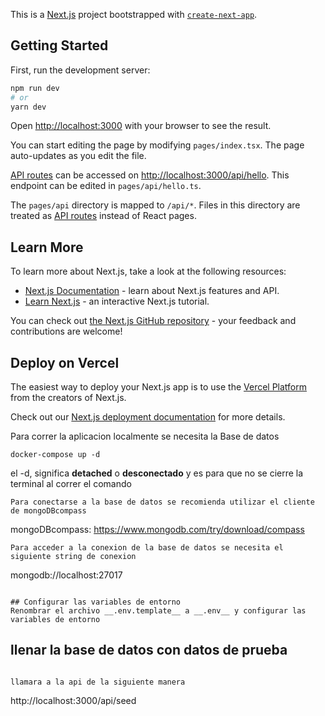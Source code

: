 This is a [Next.js](https://nextjs.org/) project bootstrapped with [`create-next-app`](https://github.com/vercel/next.js/tree/canary/packages/create-next-app).

## Getting Started

First, run the development server:

```bash
npm run dev
# or
yarn dev
```

Open [http://localhost:3000](http://localhost:3000) with your browser to see the result.

You can start editing the page by modifying `pages/index.tsx`. The page auto-updates as you edit the file.

[API routes](https://nextjs.org/docs/api-routes/introduction) can be accessed on [http://localhost:3000/api/hello](http://localhost:3000/api/hello). This endpoint can be edited in `pages/api/hello.ts`.

The `pages/api` directory is mapped to `/api/*`. Files in this directory are treated as [API routes](https://nextjs.org/docs/api-routes/introduction) instead of React pages.

## Learn More

To learn more about Next.js, take a look at the following resources:

- [Next.js Documentation](https://nextjs.org/docs) - learn about Next.js features and API.
- [Learn Next.js](https://nextjs.org/learn) - an interactive Next.js tutorial.

You can check out [the Next.js GitHub repository](https://github.com/vercel/next.js/) - your feedback and contributions are welcome!

## Deploy on Vercel

The easiest way to deploy your Next.js app is to use the [Vercel Platform](https://vercel.com/new?utm_medium=default-template&filter=next.js&utm_source=create-next-app&utm_campaign=create-next-app-readme) from the creators of Next.js.

Check out our [Next.js deployment documentation](https://nextjs.org/docs/deployment) for more details.


Para correr la aplicacion localmente se necesita la Base de datos
```
docker-compose up -d
```

el -d, significa __detached__ o __desconectado__ y es para que no se cierre la terminal al correr el comando

```
Para conectarse a la base de datos se recomienda utilizar el cliente de mongoDBcompass
```
mongoDBcompass: https://www.mongodb.com/try/download/compass

```
Para acceder a la conexion de la base de datos se necesita el siguiente string de conexion
```
mongodb://localhost:27017

```

## Configurar las variables de entorno
Renombrar el archivo __.env.template__ a __.env__ y configurar las variables de entorno

```

## llenar la base de datos con datos de prueba
```

llamara a la api de la siguiente manera
```
http://localhost:3000/api/seed
```


